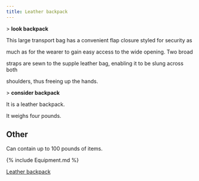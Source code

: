 ```yaml
---
title: Leather backpack
---
```


\> **look backpack**

This large transport bag has a convenient flap closure styled for
security as

much as for the wearer to gain easy access to the wide opening. Two
broad

straps are sewn to the supple leather bag, enabling it to be slung
across both

shoulders, thus freeing up the hands.

\> **consider backpack**

It is a leather backpack.

It weighs four pounds.

## Other

Can contain up to 100 pounds of items.

{% include Equipment.md %}

[Leather backpack](Category:_Containers "wikilink")